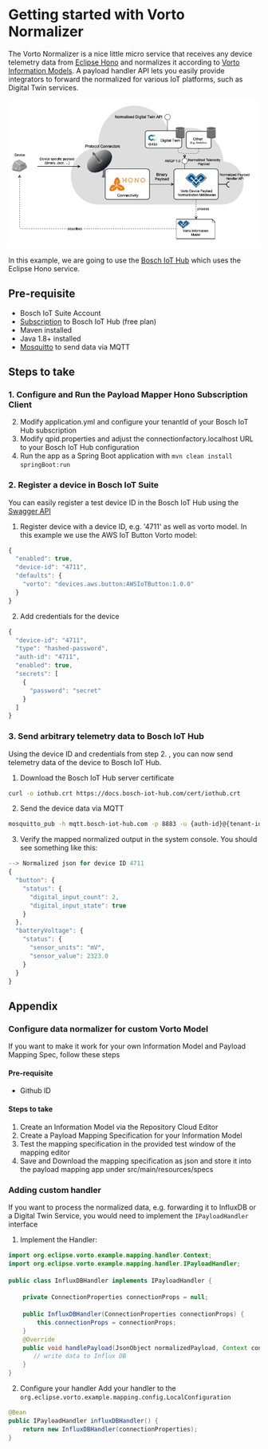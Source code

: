 # Getting started with Vorto Normalizer

The Vorto Normalizer is a nice little micro service that receives any device telemetry data from [Eclipse Hono](https://www.eclipse.org/hono) and normalizes it according to [Vorto Information Models](https://github.com/eclipse/vorto/blob/master/docs/vortolang-1.0.md). A payload handler API lets you easily provide integrators to forward the normalized for various IoT platforms, such as Digital Twin services. 

![](overview.png)

In this example, we are going to use the [Bosch IoT Hub](https://www.bosch-iot-suite.com/service/hub/) which uses the Eclipse Hono service. 

## Pre-requisite

* Bosch IoT Suite Account
* [Subscription](https://www.bosch-iot-suite.com/service/hub/) to Bosch IoT Hub (free plan)
* Maven installed
* Java 1.8+ installed
* [Mosquitto](http://www.steves-internet-guide.com/mosquitto_pub-sub-clients/) to send data via MQTT

## Steps to take 

### 1. Configure and Run the Payload Mapper Hono Subscription Client

2. Modify application.yml and configure your tenantId of your Bosch IoT Hub subscription
3. Modify qpid.properties and adjust the connectionfactory.localhost URL to your Bosch IoT Hub configuration
4. Run the app as a Spring Boot application with `mvn clean install springBoot:run`

### 2. Register a device in Bosch IoT Suite

You can easily register a test device ID in the Bosch IoT Hub using the [Swagger API](https://apidocs.bosch-iot-suite.com)

1. Register device with a device ID, e.g. '4711' as well as vorto model. In this example we use the AWS IoT Button Vorto model:
```js
{
  "enabled": true,
  "device-id": "4711",
  "defaults": {
    "vorto": "devices.aws.button:AWSIoTButton:1.0.0"
  }
}
```

2. Add credentials for the device
```js
{
  "device-id": "4711",
  "type": "hashed-password",
  "auth-id": "4711",
  "enabled": true,
  "secrets": [
    {
      "password": "secret"
    }
  ]
}
```

### 3. Send arbitrary telemetry data to Bosch IoT Hub

Using the device ID and credentials from step 2. , you can now send telemetry data of the device to Bosch IoT Hub.

1. Download the Bosch IoT Hub server certificate 
```bash
curl -o iothub.crt https://docs.bosch-iot-hub.com/cert/iothub.crt
```

2. Send the device data via MQTT
```bash
mosquitto_pub -h mqtt.bosch-iot-hub.com -p 8883 -u {auth-id}@{tenant-id} -P {password} -t telemetry -m '{"clickType": "DOUBLE", "batteryVoltage": "2323mV"}' --cafile iothub.crt
```

3. Verify the mapped normalized output in the system console. You should see something like this:
```js
--> Normalized json for device ID 4711
{
  "button": {
    "status": {
      "digital_input_count": 2,
      "digital_input_state": true
    }
  },
  "batteryVoltage": {
    "status": {
      "sensor_units": "mV",
      "sensor_value": 2323.0
    }
  }
}
``` 

## Appendix

### Configure data normalizer for custom Vorto Model

If you want to make it work for your own Information Model and Payload Mapping Spec, follow these steps

#### Pre-requisite

- Github ID

#### Steps to take

1. Create an Information Model via the Repository Cloud Editor
2. Create a Payload Mapping Specification for your Information Model
3. Test the mapping specification in the provided test window of the mapping editor
4. Save and Download the mapping specification as json and store it into the payload mapping app under src/main/resources/specs

### Adding custom handler


If you want to process the normalized data, e.g. forwarding it to InfluxDB or a Digital Twin Service, you would need to implement the `IPayloadHandler` interface

1. Implement the Handler:
```java
import org.eclipse.vorto.example.mapping.handler.Context;
import org.eclipse.vorto.example.mapping.handler.IPayloadHandler;

public class InfluxDBHandler implements IPayloadHandler {

	private ConnectionProperties connectionProps = null;

	public InfluxDBHandler(ConnectionProperties connectionProps) {
		this.connectionProps = connectionProps;			
	}
	@Override
    public void handlePayload(JsonObject normalizedPayload, Context context) {
       // write data to Influx DB
    }
}
```

2. Configure your handler
Add your handler to the `org.eclipse.vorto.example.mapping.config.LocalConfiguration` 
```java
@Bean
public IPayloadHandler influxDBHandler() {
	return new InfluxDBHandler(connectionProperties);
}
```

